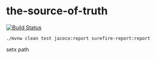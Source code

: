 # the-source-of-truth

[![Build Status](https://travis-ci.org/jabrena/the-source-of-truth.svg?branch=master)](https://travis-ci.org/jabrena/the-source-of-truth)

```
./mvnw clean test jacoco:report surefire-report:report
```

setx path
